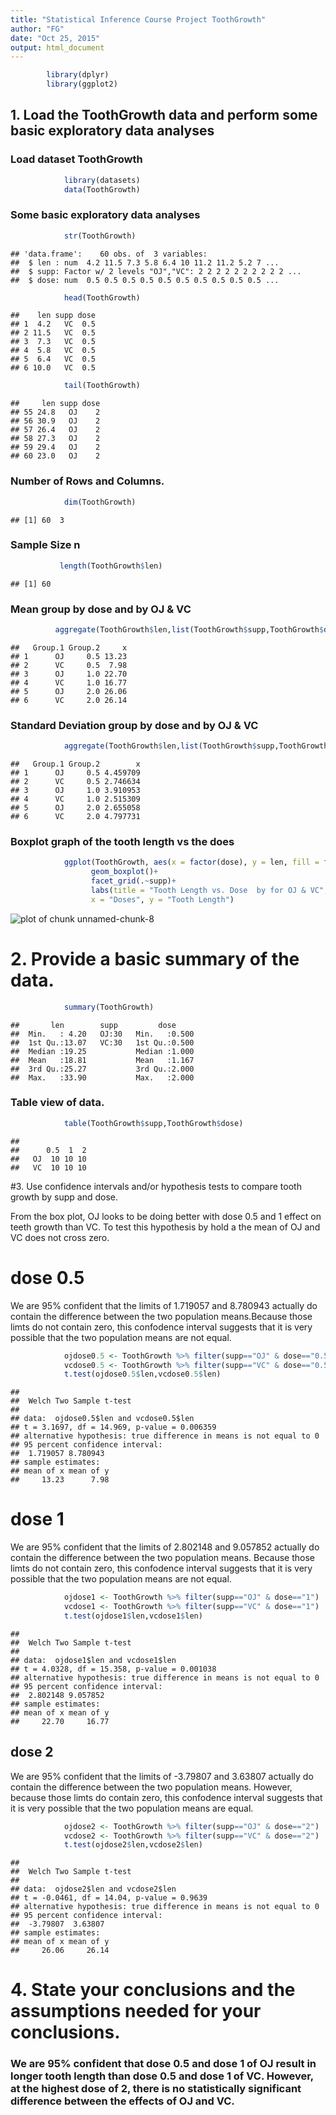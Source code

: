 ```yaml
---
title: "Statistical Inference Course Project ToothGrowth"
author: "FG"
date: "Oct 25, 2015"
output: html_document
---
```


```r
        library(dplyr)
        library(ggplot2)
```

## 1. Load the ToothGrowth data and perform some basic exploratory data analyses 

### Load dataset ToothGrowth

```r
            library(datasets)
            data(ToothGrowth)
```

### Some basic exploratory data analyses 

```r
            str(ToothGrowth)
```

```
## 'data.frame':	60 obs. of  3 variables:
##  $ len : num  4.2 11.5 7.3 5.8 6.4 10 11.2 11.2 5.2 7 ...
##  $ supp: Factor w/ 2 levels "OJ","VC": 2 2 2 2 2 2 2 2 2 2 ...
##  $ dose: num  0.5 0.5 0.5 0.5 0.5 0.5 0.5 0.5 0.5 0.5 ...
```

```r
            head(ToothGrowth)
```

```
##    len supp dose
## 1  4.2   VC  0.5
## 2 11.5   VC  0.5
## 3  7.3   VC  0.5
## 4  5.8   VC  0.5
## 5  6.4   VC  0.5
## 6 10.0   VC  0.5
```

```r
            tail(ToothGrowth)
```

```
##     len supp dose
## 55 24.8   OJ    2
## 56 30.9   OJ    2
## 57 26.4   OJ    2
## 58 27.3   OJ    2
## 59 29.4   OJ    2
## 60 23.0   OJ    2
```

### Number of Rows and Columns.

```r
            dim(ToothGrowth)
```

```
## [1] 60  3
```

### Sample Size n

```r
           length(ToothGrowth$len)
```

```
## [1] 60
```

### Mean group by dose and by OJ & VC

```r
          aggregate(ToothGrowth$len,list(ToothGrowth$supp,ToothGrowth$dose),mean)
```

```
##   Group.1 Group.2     x
## 1      OJ     0.5 13.23
## 2      VC     0.5  7.98
## 3      OJ     1.0 22.70
## 4      VC     1.0 16.77
## 5      OJ     2.0 26.06
## 6      VC     2.0 26.14
```

### Standard Deviation group by dose and by OJ & VC

```r
            aggregate(ToothGrowth$len,list(ToothGrowth$supp,ToothGrowth$dose),sd)
```

```
##   Group.1 Group.2        x
## 1      OJ     0.5 4.459709
## 2      VC     0.5 2.746634
## 3      OJ     1.0 3.910953
## 4      VC     1.0 2.515309
## 5      OJ     2.0 2.655058
## 6      VC     2.0 4.797731
```

### Boxplot graph of the tooth length vs the does

```r
            ggplot(ToothGrowth, aes(x = factor(dose), y = len, fill = factor(dose)))+
                  geom_boxplot()+
                  facet_grid(.~supp)+
                  labs(title = "Tooth Length vs. Dose  by for OJ & VC",
                  x = "Doses", y = "Tooth Length")
```

![plot of chunk unnamed-chunk-8](figure/unnamed-chunk-8-1.png) 

# 2. Provide a basic summary of the data.


```r
            summary(ToothGrowth)
```

```
##       len        supp         dose      
##  Min.   : 4.20   OJ:30   Min.   :0.500  
##  1st Qu.:13.07   VC:30   1st Qu.:0.500  
##  Median :19.25           Median :1.000  
##  Mean   :18.81           Mean   :1.167  
##  3rd Qu.:25.27           3rd Qu.:2.000  
##  Max.   :33.90           Max.   :2.000
```

### Table view of data. 

```r
            table(ToothGrowth$supp,ToothGrowth$dose)
```

```
##     
##      0.5  1  2
##   OJ  10 10 10
##   VC  10 10 10
```

#3. Use confidence intervals and/or hypothesis tests to compare tooth growth by supp and dose. 

From the box plot, OJ looks to be doing better with dose 0.5 and 1 effect on teeth growth than VC. To test this hypothesis by hold a the mean of OJ and VC does not cross zero.

# dose 0.5
We are 95% confident that the limits of 1.719057 and 8.780943 actually do contain the difference between the two population means.Because those limts do not contain zero, this confodence interval suggests that it is very possible that the two population means are not equal.


```r
            ojdose0.5 <- ToothGrowth %>% filter(supp=="OJ" & dose=="0.5")
            vcdose0.5 <- ToothGrowth %>% filter(supp=="VC" & dose=="0.5")
            t.test(ojdose0.5$len,vcdose0.5$len)
```

```
## 
## 	Welch Two Sample t-test
## 
## data:  ojdose0.5$len and vcdose0.5$len
## t = 3.1697, df = 14.969, p-value = 0.006359
## alternative hypothesis: true difference in means is not equal to 0
## 95 percent confidence interval:
##  1.719057 8.780943
## sample estimates:
## mean of x mean of y 
##     13.23      7.98
```

# dose 1
We are 95% confident that the limits of 2.802148 and 9.057852 actually do contain the difference between the two population means. Because those limts do not contain zero, this confodence interval suggests that it is very possible that the two population means are not equal.


```r
            ojdose1 <- ToothGrowth %>% filter(supp=="OJ" & dose=="1")
            vcdose1 <- ToothGrowth %>% filter(supp=="VC" & dose=="1")
            t.test(ojdose1$len,vcdose1$len)
```

```
## 
## 	Welch Two Sample t-test
## 
## data:  ojdose1$len and vcdose1$len
## t = 4.0328, df = 15.358, p-value = 0.001038
## alternative hypothesis: true difference in means is not equal to 0
## 95 percent confidence interval:
##  2.802148 9.057852
## sample estimates:
## mean of x mean of y 
##     22.70     16.77
```

## dose 2
We are 95% confident that the limits of -3.79807 and 3.63807 actually do contain the difference between the two population means. However, because those limts do contain zero, this confodence interval suggests that it is very possible that the two population means are equal.


```r
            ojdose2 <- ToothGrowth %>% filter(supp=="OJ" & dose=="2")
            vcdose2 <- ToothGrowth %>% filter(supp=="VC" & dose=="2")
            t.test(ojdose2$len,vcdose2$len)
```

```
## 
## 	Welch Two Sample t-test
## 
## data:  ojdose2$len and vcdose2$len
## t = -0.0461, df = 14.04, p-value = 0.9639
## alternative hypothesis: true difference in means is not equal to 0
## 95 percent confidence interval:
##  -3.79807  3.63807
## sample estimates:
## mean of x mean of y 
##     26.06     26.14
```

# 4. State your conclusions and the assumptions needed for your conclusions. 
### We are 95% confident that dose 0.5 and dose 1 of OJ result in longer tooth length than dose 0.5 and dose 1 of VC. However, at the highest dose of 2, there is no statistically significant difference between the effects of OJ and VC. 
